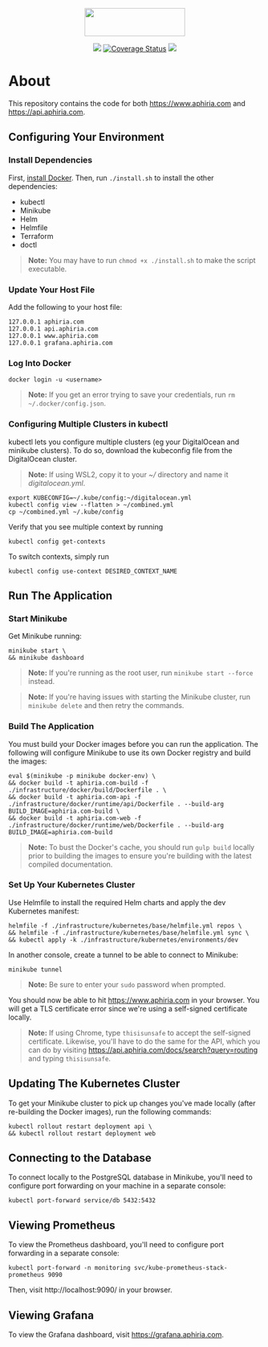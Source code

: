 <p align="center"><a href="https://www.aphiria.com" target="_blank" title="Aphiria"><img src="https://www.aphiria.com/images/aphiria-logo.svg" width="200" height="56"></a></p>

<p align="center">
<a href="https://github.com/aphiria/aphiria.com/actions"><img src="https://github.com/aphiria/aphiria.com/workflows/ci/badge.svg"></a>
<a href="https://coveralls.io/github/aphiria/aphiria.com?branch=master"><img src="https://coveralls.io/repos/github/aphiria/aphiria.com/badge.svg?branch=master" alt="Coverage Status"></a>
<a href="https://psalm.dev"><img src="https://shepherd.dev/github/aphiria/aphiria.com/level.svg"></a>
</p>

# About

This repository contains the code for both https://www.aphiria.com and https://api.aphiria.com.

## Configuring Your Environment

### Install Dependencies

First, [install Docker](https://docs.docker.com/engine/install/).  Then, run `./install.sh` to install the other dependencies:

* kubectl
* Minikube
* Helm
* Helmfile
* Terraform
* doctl

> **Note:** You may have to run `chmod +x ./install.sh` to make the script executable.

### Update Your Host File

Add the following to your host file:

```
127.0.0.1 aphiria.com
127.0.0.1 api.aphiria.com
127.0.0.1 www.aphiria.com
127.0.0.1 grafana.aphiria.com
```

### Log Into Docker

```
docker login -u <username>
```

> **Note:** If you get an error trying to save your credentials, run `rm ~/.docker/config.json`.

### Configuring Multiple Clusters in kubectl

kubectl lets you configure multiple clusters (eg your DigitalOcean and minikube clusters).  To do so, download the kubeconfig file from the DigitalOcean cluster.

> **Note:** If using WSL2, copy it to your _~/_ directory and name it _digitalocean.yml_.

```
export KUBECONFIG=~/.kube/config:~/digitalocean.yml
kubectl config view --flatten > ~/combined.yml
cp ~/combined.yml ~/.kube/config
```

Verify that you see multiple context by running

```
kubectl config get-contexts
```

To switch contexts, simply run

```
kubectl config use-context DESIRED_CONTEXT_NAME
```

## Run The Application

### Start Minikube

Get Minikube running:

```
minikube start \
&& minikube dashboard
```

> **Note:** If you're running as the root user, run `minikube start --force` instead.

> **Note:** If you're having issues with starting the Minikube cluster, run `minikube delete` and then retry the commands.

### Build The Application

You must build your Docker images before you can run the application.  The following will configure Minikube to use its own Docker registry and build the images:

```
eval $(minikube -p minikube docker-env) \
&& docker build -t aphiria.com-build -f ./infrastructure/docker/build/Dockerfile . \
&& docker build -t aphiria.com-api -f ./infrastructure/docker/runtime/api/Dockerfile . --build-arg BUILD_IMAGE=aphiria.com-build \
&& docker build -t aphiria.com-web -f ./infrastructure/docker/runtime/web/Dockerfile . --build-arg BUILD_IMAGE=aphiria.com-build
```

> **Note:** To bust the Docker's cache, you should run `gulp build` locally prior to building the images to ensure you're building with the latest compiled documentation.

### Set Up Your Kubernetes Cluster

Use Helmfile to install the required Helm charts and apply the dev Kubernetes manifest:

```
helmfile -f ./infrastructure/kubernetes/base/helmfile.yml repos \
&& helmfile -f ./infrastructure/kubernetes/base/helmfile.yml sync \
&& kubectl apply -k ./infrastructure/kubernetes/environments/dev
```

In another console, create a tunnel to be able to connect to Minikube:

```
minikube tunnel
```

> **Note:** Be sure to enter your `sudo` password when prompted.

You should now be able to hit https://www.aphiria.com in your browser.  You will get a TLS certificate error since we're using a self-signed certificate locally.

> **Note:** If using Chrome, type `thisisunsafe` to accept the self-signed certificate.  Likewise, you'll have to do the same for the API, which you can do by visiting https://api.aphiria.com/docs/search?query=routing and typing `thisisunsafe`.

## Updating The Kubernetes Cluster

To get your Minikube cluster to pick up changes you've made locally (after re-building the Docker images), run the following commands:

```
kubectl rollout restart deployment api \
&& kubectl rollout restart deployment web
```

## Connecting to the Database

To connect locally to the PostgreSQL database in Minikube, you'll need to configure port forwarding on your machine in a separate console:

```
kubectl port-forward service/db 5432:5432
```

## Viewing Prometheus

To view the Prometheus dashboard, you'll need to configure port forwarding in a separate console:

```
kubectl port-forward -n monitoring svc/kube-prometheus-stack-prometheus 9090
```

Then, visit http://localhost:9090/ in your browser.

## Viewing Grafana

To view the Grafana dashboard, visit https://grafana.aphiria.com.
